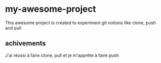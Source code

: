 # my-awesome-project
This awesome project is created to experiment git notions like clone, push and pull
## achivements 
J'ai réussi à faire clone, pull et je m'apprête à faire push